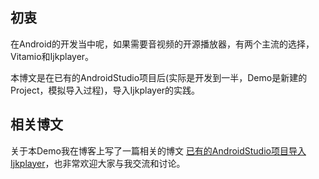 ## 初衷
在Android的开发当中呢，如果需要音视频的开源播放器，有两个主流的选择，Vitamio和Ijkplayer。

本博文是在已有的AndroidStudio项目后(实际是开发到一半，Demo是新建的Project，模拟导入过程)，导入Ijkplayer的实践。

## 相关博文
关于本Demo我在博客上写了一篇相关的博文 [已有的AndroidStudio项目导入Ijkplayer](http://rovervan.com/post/android/asicijk)，也非常欢迎大家与我交流和讨论。
